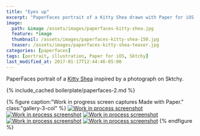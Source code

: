 ```yaml
---
title: "Eyes up"
excerpt: "PaperFaces portrait of a Kitty Shea drawn with Paper for iOS on an iPad."
image: 
  path: &image /assets/images/paperfaces-kitty-shea.jpg 
  feature: *image
  thumbnail: /assets/images/paperfaces-kitty-shea-150.jpg
  teaser: /assets/images/paperfaces-kitty-shea-teaser.jpg
categories: [paperfaces]
tags: [portrait, illustration, Paper for iOS, Sktchy]
last_modified_at: 2017-01-17T12:44:46-05:00
---
```


PaperFaces portrait of a [Kitty Shea](https://sktchy.com/IgayeD) inspired by a photograph on Sktchy.

{% include_cached boilerplate/paperfaces-2.md %}

{% figure caption:"Work in progress screen captures Made with Paper." class:"gallery-3-col" %}
[![Work in process screenshot](/assets/images/paperfaces-kitty-shea-process-1-600.jpg)](/assets/images/paperfaces-kitty-shea-process-1-lg.jpg) [![Work in process screenshot](/assets/images/paperfaces-kitty-shea-process-2-600.jpg)](/assets/images/paperfaces-kitty-shea-process-2-lg.jpg) [![Work in process screenshot](/assets/images/paperfaces-kitty-shea-process-3-600.jpg)](/assets/images/paperfaces-kitty-shea-process-3-lg.jpg) [![Work in process screenshot](/assets/images/paperfaces-kitty-shea-process-4-600.jpg)](/assets/images/paperfaces-kitty-shea-process-4-lg.jpg) [![Work in process screenshot](/assets/images/paperfaces-kitty-shea-process-5-600.jpg)](/assets/images/paperfaces-kitty-shea-process-5-lg.jpg)
{% endfigure %}
